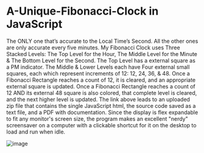 # A-Unique-Fibonacci-Clock in JavaScript
The ONLY one that’s accurate to the Local Time’s Second. 
All the other ones are only accurate every five minutes. My Fibonacci Clock uses Three Stacked Levels: The Top Level for the Hour, The Middle Level for the Minute & The Bottom Level for the Second. The Top Level has a external square as a PM indicator. The Middle & Lower Levels each have Four external small squares, each which represent increments of 12: 12, 24, 36, & 48. 
Once a Fibonacci Rectangle reaches a count of 12, it is cleared, and an appropriate external square is updated. 
Once a Fibonacci Rectangle reaches a count of 12 AND its external 48 square is also colored, that complete level is cleared, and the next higher level is updated. 
The link above leads to an uploaded zip file that contains the single JavaScript html, the source code saved as a text file, and a PDF with documentation. 
Since the display is flex expandable to fit any monitor's screen size, the program makes an excellent "nerdy" screensaver on a computer with a clickable shortcut for it on the desktop to load and run when idle.

![image](https://github.com/user-attachments/assets/3ae927be-e0d1-4515-a595-5f97bd6815cc)
